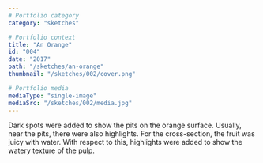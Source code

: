 ```yaml
---
# Portfolio category
category: "sketches"

# Portfolio context
title: "An Orange"
id: "004"
date: "2017"
path: "/sketches/an-orange"
thumbnail: "/sketches/002/cover.png"

# Portfolio media
mediaType: "single-image"
mediaSrc: "/sketches/002/media.jpg"
---
```


Dark spots were added to show the pits on the orange surface. Usually, near the pits, there were also highlights. For the cross-section, the fruit was juicy with water. With respect to this, highlights were added to show the watery texture of the pulp.
